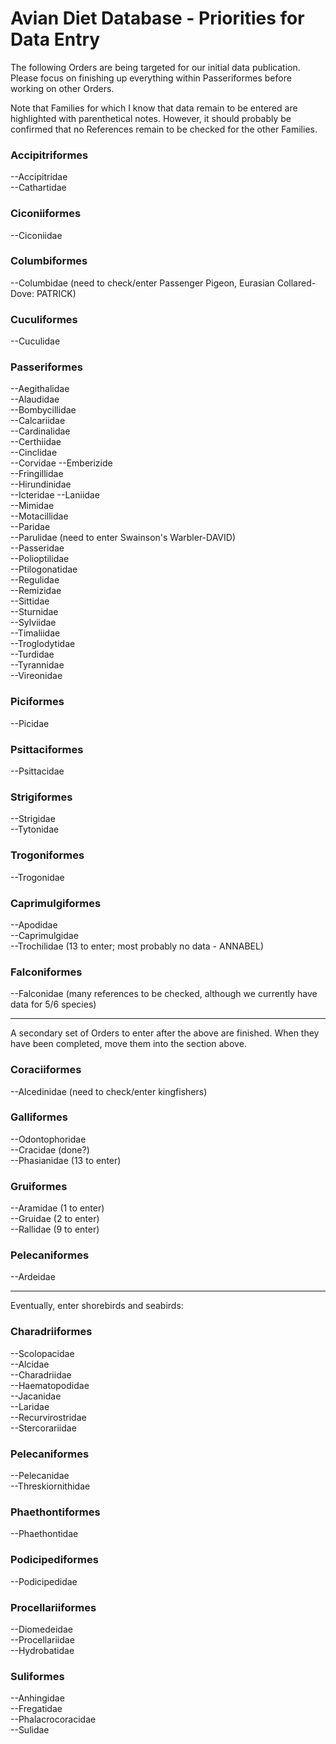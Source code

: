 Avian Diet Database - Priorities for Data Entry
===============================================

The following Orders are being targeted for our initial data publication. Please focus on 
finishing up everything within Passeriformes before working on other Orders.

Note that Families for which I know that data remain to be entered are highlighted with parenthetical notes. However, it should probably be confirmed that no References remain to be checked for the other Families.

### Accipitriformes  
--Accipitridae   
--Cathartidae    

### Ciconiiformes  
--Ciconiidae  

### Columbiformes  
--Columbidae (need to check/enter Passenger Pigeon, Eurasian Collared-Dove: PATRICK)  

### Cuculiformes  
--Cuculidae   

### Passeriformes  
--Aegithalidae  
--Alaudidae  
--Bombycillidae  
--Calcariidae  
--Cardinalidae   
--Certhiidae  
--Cinclidae    
--Corvidae 
--Emberizide  
--Fringillidae  
--Hirundinidae  
--Icteridae 
--Laniidae  
--Mimidae  
--Motacillidae  
--Paridae  
--Parulidae (need to enter Swainson's Warbler-DAVID)  
--Passeridae  
--Polioptilidae  
--Ptilogonatidae  
--Regulidae  
--Remizidae    
--Sittidae  
--Sturnidae  
--Sylviidae  
--Timaliidae  
--Troglodytidae  
--Turdidae   
--Tyrannidae  
--Vireonidae  

### Piciformes  
--Picidae  

### Psittaciformes
--Psittacidae

### Strigiformes
--Strigidae    
--Tytonidae

### Trogoniformes  
--Trogonidae  

### Caprimulgiformes
--Apodidae  
--Caprimulgidae   
--Trochilidae (13 to enter; most probably no data - ANNABEL)   

### Falconiformes  
--Falconidae (many references to be checked, although we currently have data for 5/6 species)   

----------

A secondary set of Orders to enter after the above are finished. When they have been completed, move them into the section above.  

### Coraciiformes
--Alcedinidae (need to check/enter kingfishers)  

### Galliformes  
--Odontophoridae  
--Cracidae (done?)  
--Phasianidae (13 to enter)  

### Gruiformes  
--Aramidae (1 to enter)  
--Gruidae (2 to enter)  
--Rallidae (9 to enter)  

### Pelecaniformes
--Ardeidae  

---------

Eventually, enter shorebirds and seabirds:  

### Charadriiformes
--Scolopacidae  
--Alcidae  
--Charadriidae  
--Haematopodidae  
--Jacanidae  
--Laridae  
--Recurvirostridae  
--Stercorariidae  

### Pelecaniformes
--Pelecanidae  
--Threskiornithidae  

### Phaethontiformes
--Phaethontidae  

### Podicipediformes
--Podicipedidae  

### Procellariiformes
--Diomedeidae  
--Procellariidae  
--Hydrobatidae  

### Suliformes
--Anhingidae  
--Fregatidae  
--Phalacrocoracidae  
--Sulidae  
